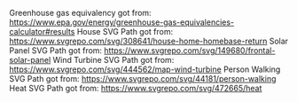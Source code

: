 Greenhouse gas equivalency got from: https://www.epa.gov/energy/greenhouse-gas-equivalencies-calculator#results
House SVG Path got from: https://www.svgrepo.com/svg/308641/house-home-homebase-return
Solar Panel SVG Path got from: https://www.svgrepo.com/svg/149680/frontal-solar-panel
Wind Turbine SVG Path got from: https://www.svgrepo.com/svg/444562/map-wind-turbine
Person Walking SVG Path got from: https://www.svgrepo.com/svg/44181/person-walking
Heat SVG Path got from: https://www.svgrepo.com/svg/472665/heat
